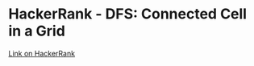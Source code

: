 # HackerRank - DFS: Connected Cell in a Grid


[Link on HackerRank](https://www.hackerrank.com/challenges/ctci-connected-cell-in-a-grid/problem?isFullScreen=false)


 
